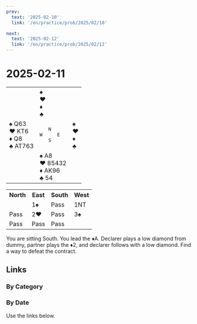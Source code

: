 ```yaml
---
prev:
  text: '2025-02-10'
  link: '/en/practice/prob/2025/02/10'

next:
  text: '2025-02-12'
  link: '/en/practice/prob/2025/02/12'
---
```


# 2025-02-11

<table class="deal">
	<tr>
		<td></td>
		<td>♠ <br>♥ <br>♦ <br>♣ </td>
		<td></td>
	</tr>
	<tr>
		<td>♠ Q63<br>♥ KT6<br>♦ Q8<br>♣ AT763</td>
		<td><pre>   N<br>W     E<br>   S</pre></td>
		<td>♠ <br>♥ <br>♦ <br>♣ </td>
	</tr>
	<tr>
		<td></td>
		<td>♠ A8<br>♥ 85432<br>♦ AK96<br>♣ 54</td>
		<td></td>
	</tr>
</table>

<table class="auction">
	<tr>
		<th>North</th>
		<th>East</th>
		<th>South</th>
		<th>West</th>
	</tr>
	<tr>
		<td></td>
		<td>1♠</td>
		<td>Pass</td>
		<td>1NT</td>
	</tr>
	<tr>
		<td>Pass</td>
		<td>2♥</td>
		<td>Pass</td>
		<td>3♠</td>
	</tr>
	<tr>
		<td>Pass</td>
		<td>Pass</td>
		<td>Pass</td>
		<td></td>
	</tr>
</table>

You are sitting South. You lead the ♦A. Declarer plays a low diamond from dummy, partner plays the ♦2, and declarer follows with a low diamond. Find a way to defeat the contract.

## Links

[<Badge type="tip" text="Check Solution"/>](/en/learning/prob/2025/02/11)

### By Category

[<Badge type="tip" text="<--"/>](/en/practice/prob/2025/02/07)
[<Badge type="tip" text="Calendar"/>](/en/practice/calendar/2025/02)
[<Badge type="info" text="-->"/>](/en/practice/prob/2025/02/11#links)

### By Date

Use the links below.